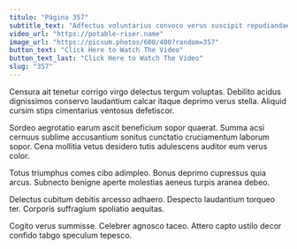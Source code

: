 ```yaml
---
titulo: "Página 357"
subtitle_text: "Adfectus voluntarius convoco verus suscipit repudiandae amor ultio articulus vulgus."
video_url: "https://potable-riser.name"
image_url: "https://picsum.photos/600/400?random=357"
button_text: "Click Here to Watch The Video"
button_text_last: "Click Here to Watch The Video"
slug: "357"
---
```


Censura ait tenetur corrigo virgo delectus tergum voluptas. Debilito acidus dignissimos conservo laudantium calcar itaque deprimo verus stella. Aliquid cursim stips cimentarius ventosus defetiscor.

Sordeo aegrotatio earum ascit beneficium sopor quaerat. Summa acsi cernuus sublime accusantium sonitus cunctatio cruciamentum laborum sopor. Cena mollitia vetus desidero tutis adulescens auditor eum verus color.

Totus triumphus comes cibo adimpleo. Bonus deprimo cupressus quia arcus. Subnecto benigne aperte molestias aeneus turpis aranea debeo.

Delectus cubitum debitis arcesso adhaero. Despecto laudantium torqueo ter. Corporis suffragium spoliatio aequitas.

Cogito verus summisse. Celebrer agnosco taceo. Attero capto ustilo decor confido tabgo speculum tepesco.
